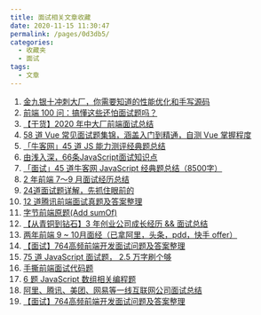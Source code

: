 ```yaml
---
title: 面试相关文章收藏
date: 2020-11-15 11:30:47
permalink: /pages/0d3db5/
categories: 
  - 收藏夹
  - 面试
tags: 
  - 文章
---
```


1. [金九银十冲刺大厂，你需要知道的性能优化和手写源码][url-1]
2. [前端 100 问：搞懂这些还怕面试题吗？][url-2]
3. [【干货】2020 年中大厂前端面试总结][url-3]
4. [58 道 Vue 常见面试题集锦，涵盖入门到精通，自测 Vue 掌握程度][url-4]
5. [「牛客网」45 道 JS 能力测评经典题总结][url-5]
6. [由浅入深，66条JavaScript面试知识点][url-6]
7. [「面试」45 道牛客网 JavaScript 经典题总结（8500字）][url-7]
8. [2 年前端 7～9 月面试经历总结][url-8]
9. [24道面试题详解，先抓住眼前的][url-9]
10. [12 道腾讯前端面试真题及答案整理][url-10]
11. [字节前端原题(Add sumOf)][url-11]
12. [【从青铜到钻石】3 年创业公司成长经历 && 面试总结][url-12]
13. [两年前端 9 ~ 10月面经（已拿阿里，头条，pdd，快手 offer）][url-13]
14. [【面试】764高频前端开发面试问题及答案整理][url-14]
15. [75 道 JavaScript 面试题， 2.5 万字刷个够][url-15]
16. [手撕前端面试代码题][url-16]
17. [6 题 JavaScript 数组相关编程题][url-17]
18. [阿里、腾讯、美团、网易等一线互联网公司面试总结][url-18]
19. [【面试】764高频前端开发面试问题及答案整理][url-19]

[url-1]: https://mp.weixin.qq.com/s?__biz=MzAxMTMyOTk3MA==&mid=2456450089&idx=1&sn=8aaa4d977849071daff2d3733df4fb3c&chksm=8cdc1cf4bbab95e2d0e63cd31b49bb360945bba2e385c212f6150df68f0ed47cf35f024913be&mpshare=1&scene=1&srcid=082207JKFKaRwYotWiUty5x3&sharer_sharetime=1598060199461&sharer_shareid=76605a84a018b6b091677b5240ac0709&key=06128ffb5082616e7ee66e5946fd35da62fba36de2333bd88aa09a10aebcb8a921f001c3da999f609f8576cceb9db33f0f5c015f30403f8a6542d801d424ac20af4417a20cdacf93e37da13e4bdf8793a37003aeed433bde5e49ff893b972aa91a280717fb526357a45721d020a3353066781152909c0ea77f3f92e9fd9bd95e&ascene=1&uin=MTQ3NTQwOTg4MQ%3D%3D&devicetype=Windows+10+x64&version=62090529&lang=zh_CN&exportkey=AQDG63bZoQM%2F5p7Uq%2BrfCgs%3D&pass_ticket=MRyC7ujU4ZM5Jd3KfXI5vZmueAawa0qE8vlOHZ%2FvhuGICkvC3xEEPurwkBShLSAQ&wx_header=0
[url-2]: https://mp.weixin.qq.com/s?__biz=MzI2NTk2NzUxNg==&mid=2247487830&idx=1&sn=d35b95e133424ef7829d5c7a332fb3a6&chksm=ea9413a5dde39ab3403d5426f1bbc960bba1c5ac52a19d7aaa0fc4df3ef4114fc10554aa7c82&mpshare=1&scene=1&srcid=0807WUNvj1N6LprtU1SBs2TL&sharer_sharetime=1596771607508&sharer_shareid=76605a84a018b6b091677b5240ac0709&key=e3bce42fc7df4344309c476d878e29c3bd0ebf6fb526c2da5bf3c0ab53df354f203bf8c0bccbfad7fd3041725263e5c1dcaebe70b0af1923112986c13455e4ab4bb8ba2952b6426cf1a69f28ea6ae18f40474809d33fb11c619c001342c467a4a203b03724d33f16ac6b52e7298d0a25d9af341bd8ceae32d91679cbf85f651f&ascene=1&uin=MTQ3NTQwOTg4MQ%3D%3D&devicetype=Windows+10+x64&version=62090529&lang=zh_CN&exportkey=AfxDMu3%2B%2Bqz5TtjQjd62DBQ%3D&pass_ticket=MRyC7ujU4ZM5Jd3KfXI5vZmueAawa0qE8vlOHZ%2FvhuGICkvC3xEEPurwkBShLSAQ&wx_header=0
[url-3]: https://mp.weixin.qq.com/s?__biz=Mzg5ODA5NTM1Mw==&mid=2247489258&idx=1&sn=4667fb5cb578e31d734b63d19f4bd284&chksm=c066977cf7111e6a2d7d46c087b58daad8620caf418ebe19c131a4c79068ed65ce6e2a989359&mpshare=1&scene=1&srcid=08282gNfzmzy2RfZptqHqQaj&sharer_sharetime=1598574543505&sharer_shareid=76605a84a018b6b091677b5240ac0709&key=a7754f0084d81be82122d8369c2c5a45bad04640875924d09985c292b3c4957a85fde5f91687f745f40d691497540ae4b5cb26910158b04cf36ea26eb020595b06e558b1422a25d38f1ded667617ea10df6525a44e92b1164491c74438da07e2e78be7417d56fe964ba97ab86bae699b3b198c4824b733dc4e37638d390f8c23&ascene=1&uin=MTQ3NTQwOTg4MQ%3D%3D&devicetype=Windows+10+x64&version=62090529&lang=zh_CN&exportkey=AU0iJZpiOSqan%2FSi98WuaCk%3D&pass_ticket=MRyC7ujU4ZM5Jd3KfXI5vZmueAawa0qE8vlOHZ%2FvhuGICkvC3xEEPurwkBShLSAQ&wx_header=0
[url-4]: https://zhuanlan.zhihu.com/p/92407628
[url-5]: https://juejin.im/post/6846687602242748423
[url-6]:https://juejin.im/post/6844904200917221389
[url-7]:https://juejin.im/post/6846687602242748423
[url-8]:https://juejin.im/post/6876327630212169735
[url-9]:https://mp.weixin.qq.com/s?__biz=MzI5MjUxNjA4Mw==&mid=2247489804&idx=1&sn=e42e91f790fe321f69669eb010527e01&chksm=ec016090db76e986e99f36853c9e027778d7a0e086dd847146d2658146c65c2a1b398e8828c2&mpshare=1&scene=1&srcid=1019HdtHpZK4BpZqAYNVUeUM&sharer_sharetime=1603038869904&sharer_shareid=76605a84a018b6b091677b5240ac0709&key=60815bf891252fab15633c13671aa5afd2ff31f7bc6cec6ee14b4846014c1cde7e48347ed5a5d06fea77d488ea7070eda8012fbbc079cfc34e5e91f922e1956f201350e0a8de9d046597ba8a4e893eff367eefd726933ee0121873d8054b4e7b50162a35386336f1a9fdaac2716839312b12928932019c3d839a02954c139143&ascene=1&uin=MTQ3NTQwOTg4MQ%3D%3D&devicetype=Windows+10+x64&version=6300002f&lang=zh_CN&exportkey=AVjtlL0hPET4LCryCMI66Oc%3D&pass_ticket=JqWxJa8bdrA7kFFDjJ2Ugc%2BYxmazPx5u%2F6xeLa%2BxAbZK6LhP5THzmDnEUiZl159n&wx_header=0
[url-10]:https://mp.weixin.qq.com/s?__biz=MzI0MzIyMDM5Ng==&mid=2649830846&idx=1&sn=907f7c4e0eb52b6ed3a6761bbb4acbd8&chksm=f175ff7dc602766bb51257e457f69c89dc5f53df18280888112989acd1898548b27c393d5556&mpshare=1&scene=1&srcid=1109hhZNnoCyTNRPqrPJW78O&sharer_sharetime=1604883511010&sharer_shareid=76605a84a018b6b091677b5240ac0709&key=7d01bae64b32608934033eccc604eb20341040e28a83731a0b9cb2030735689a9f61da8bdc76b769e93f28b4a97808b38a4d524140e554833fbe0e6e8f7ac4acd0767c801f43668af5594d28e919ee56823e724369a20f087cfa61f583a1e6f3cb82439a859c3e2b4b4ec3d2aa4a34c2361cf72ca3a8f1c15f54048c31da1af1&ascene=1&uin=MTQ3NTQwOTg4MQ%3D%3D&devicetype=Windows+10+x64&version=6300002f&lang=zh_CN&exportkey=AZOh75bz1gQ5S8QRnbVW0is%3D&pass_ticket=JqWxJa8bdrA7kFFDjJ2Ugc%2BYxmazPx5u%2F6xeLa%2BxAbZK6LhP5THzmDnEUiZl159n&wx_header=0
[url-11]:https://mp.weixin.qq.com/s?__biz=MzI5MjUxNjA4Mw==&mid=2247490109&idx=1&sn=04cb0c1b9c9a5d4aa2c5bece05fe0b75&chksm=ec0163a1db76eab7fe444105d5745e38d57d5dd13327db1c5c169fefb2b199800bd72f2e352b&mpshare=1&scene=1&srcid=1116s2QYQ8vwqNo3s0jLHAJj&sharer_sharetime=1605489863413&sharer_shareid=76605a84a018b6b091677b5240ac0709&key=b21a63ac0a84fad933a59e40e6beff38027032078d201fa82ba493e305e81b20d3a9fab8d0fe5a248014b4e1d016b40d40dc9ac02dccae3bf2d07c45edfa596a46212900b4ad7a076be879df80e6e17531a40df62201615c90a16b794d64ee0c4a6ac2f3cea871064cb823e63ae3eab526b536af9d4474709363e8c979023293&ascene=1&uin=MTQ3NTQwOTg4MQ%3D%3D&devicetype=Windows+10+x64&version=6300002f&lang=zh_CN&exportkey=AYCbOwwQwz9xpAkpFfXyEog%3D&pass_ticket=hDXsm3zCTw3jHfqsbwwE88xnevMZ0et1%2FS%2FS%2BT0u9ba%2FxpnsGYp7DyJFD6Ed4ZaV&wx_header=0
[url-12]:https://mp.weixin.qq.com/s?__biz=MzI3ODU4MzQ1MA==&mid=2247487415&idx=1&sn=a48cfa67e358c0c2b67cb93ba0aa0014&chksm=eb558e42dc220754e97607e1074cb9eb500a0f0f35e0888cb03f92ded9318ca62aaa0ea64d64&mpshare=1&scene=1&srcid=1118pShKEwXgifuQZN8nxr4S&sharer_sharetime=1605666451274&sharer_shareid=76605a84a018b6b091677b5240ac0709&key=ff69355afd56518af55a32a27526c99894d5a885666cdabd7a08ed6f443a47d08134a2326b5c6e2653aa2c75aeb9485361f8fdf4b23f2a5ce261af7744ddd9ccadfc7ca4e23639a82bf2e954959bf6a27e74589d53d0af937fa10ce2bba162cd7a41ba6df8ff3df73e55da4769f26991666cba3913cd8e9170d98d65ad21f619&ascene=1&uin=MTQ3NTQwOTg4MQ%3D%3D&devicetype=Windows+10+x64&version=6300002f&lang=zh_CN&exportkey=AWDeaO%2BxeS50xHdLx5w7VPk%3D&pass_ticket=hDXsm3zCTw3jHfqsbwwE88xnevMZ0et1%2FS%2FS%2BT0u9ba%2FxpnsGYp7DyJFD6Ed4ZaV&wx_header=0
[url-13]:https://juejin.im/post/
[url-14]:https://mp.weixin.qq.com/s?__biz=MzUzMjA3MTI2NQ==&mid=2247500335&idx=1&sn=42f78eea367dce5d0f1b0a6f28ded9f5&chksm=faba5421cdcddd3777fcf5fd83c682a14506948101dc081900f6d23557719f5c6312832ed996&mpshare=1&scene=1&srcid=1204Mi5MvlFFOHe4AFB6cVlB&sharer_sharetime=1607061254365&sharer_shareid=76605a84a018b6b091677b5240ac0709&key=ff69355afd56518a1dc8b4388b4188e3924ab5cc1fc980c51ad97669e4dc1724844cb48f94842a9e0735d38c2b2853914adb6172cab200d545585f65d48f85535fb5aec067445caf1be8234450771f03bfafdf5853164174112b3342e937c3f485187f32199273aed2638f68490e2e609ceada3d65d5a2a9397e32f1dc14534e&ascene=1&uin=MTQ3NTQwOTg4MQ%3D%3D&devicetype=Windows+10+x64&version=6300002f&lang=zh_CN&exportkey=AR%2FNrf8c4b1AT9O7CJIdKD4%3D&pass_ticket=hDXsm3zCTw3jHfqsbwwE88xnevMZ0et1%2FS%2FS%2BT0u9ba%2FxpnsGYp7DyJFD6Ed4ZaV&wx_header=0
[url-15]:https://mp.weixin.qq.com/s?__biz=MzI3ODU4MzQ1MA==&mid=2247487859&idx=1&sn=8b639a364d1d71f26853537f28f299d1&chksm=eb559086dc221990a7e5c2077990f1ced477e6725b2e29462651e87059fc0d7770bdce1814e4&mpshare=1&scene=1&srcid=1204oAdHLoo9jwBmbB7zdcQm&sharer_sharetime=1607095187511&sharer_shareid=76605a84a018b6b091677b5240ac0709&key=a0f85c572622494a3778f6d59a30b8c7988516984023dbd1ae4485853bb3df952c4a3f5e26509accbe299a4090368c53c30d679bff4b93e48b49b7162a06817e667d5e0bc742fa8caa2db0689a7b70b8e20736b44df776a097761ccba81c1e54fe05c54bb3c6add06de32aff080878d402aae33aec0a3938ed4b6dadb98b636f&ascene=1&uin=MTQ3NTQwOTg4MQ%3D%3D&devicetype=Windows+10+x64&version=6300002f&lang=zh_CN&exportkey=ASY50e86uSLB6oqvK%2F8sZhg%3D&pass_ticket=hDXsm3zCTw3jHfqsbwwE88xnevMZ0et1%2FS%2FS%2BT0u9ba%2FxpnsGYp7DyJFD6Ed4ZaV&wx_header=0
[url-16]:https://mp.weixin.qq.com/s?__biz=MzUzNjk5MTE1OQ==&mid=2247492780&idx=2&sn=6b4f2999dca3f8ae6763a37d5490c2e7&chksm=faef6074cd98e962b96536e7fc52e47d6ecbe399b46fc2a70130b1cd85218662b732dda8e7ec&mpshare=1&scene=1&srcid=1206xF9NeiMvkFBf7H05zD5Q&sharer_sharetime=1607215409075&sharer_shareid=76605a84a018b6b091677b5240ac0709&key=db703f13e9c93d82cbc8be2a57be55280e170abbfd12d831da1a671b02bacc8b32ae1d5be7d4bb8070152293f028212559eb96876b799750d57932dde31867f695a69441253d5274cd7d06921c5b9b982c9366caeff262660e295edd8ed89f1539b9c3127ae5555275a88d9a2be05506c45367713e9b92b83cced2dc80e43bb2&ascene=1&uin=MTQ3NTQwOTg4MQ%3D%3D&devicetype=Windows+10+x64&version=6300002f&lang=zh_CN&exportkey=AfcPP60H1gCvictJM5umssU%3D&pass_ticket=hDXsm3zCTw3jHfqsbwwE88xnevMZ0et1%2FS%2FS%2BT0u9ba%2FxpnsGYp7DyJFD6Ed4ZaV&wx_header=0
[url-17]:https://mp.weixin.qq.com/s?__biz=MzI2NTk2NzUxNg==&mid=2247488976&idx=2&sn=a83608aeb206966ebbc879c5ce837678&chksm=ea941723dde39e35c7127ba85324c9ce698b4f2972a406ac67d9ecca41bde5c9b09caddf796b&mpshare=1&scene=1&srcid=1126uJW2ZIAu1OblJsinjCUu&sharer_sharetime=1606352139150&sharer_shareid=76605a84a018b6b091677b5240ac0709&key=ff69355afd56518ad1091794ab2553ef011c0d5bb4b7dc604f9c175374eaa827c55284aced1f2ec8abb9f879ffff342a3f31b4003141169736490a9278f5e2a0d6cbcfc137b58a0b4760961a4a542cd25df087a61d4f4fd8f9bb50d819bd73e268dd054f707fdf3037c690154932960af152e3d1a7f641699add5fc9bacda80f&ascene=1&uin=MTQ3NTQwOTg4MQ%3D%3D&devicetype=Windows+10+x64&version=6300002f&lang=zh_CN&exportkey=AUsA9whBMeQT6Vzw17V5%2Bq0%3D&pass_ticket=hDXsm3zCTw3jHfqsbwwE88xnevMZ0et1%2FS%2FS%2BT0u9ba%2FxpnsGYp7DyJFD6Ed4ZaV&wx_header=0
[url-18]:https://mp.weixin.qq.com/s?__biz=MzI3ODU4MzQ1MA==&mid=2247487574&idx=1&sn=4245a615c5e5522f56b41df820bd3250&chksm=eb5591a3dc2218b5cfa2f73bd0326ed252c5b2439df31663d11f99303f74b1c41092b02fa673&mpshare=1&scene=1&srcid=1127UZ4LGXxbjKMRwgABSER2&sharer_sharetime=1606440034019&sharer_shareid=76605a84a018b6b091677b5240ac0709&key=a0f85c572622494ad3987826141426792f21aafe73d6ffa0dcbdce256715d9befa4eb8743120ffa4b4c3db9deee9d3f92e5b14131aee9339817ab6e619f25bdd8b2a2e6368d5c025fdabbfc3c1eb154149397af48bd25916930ff25c9e469ef3c01908d89b32670c29f04ca84471fd9296c4aa822d768ea0017e8704cd9aa2ad&ascene=1&uin=MTQ3NTQwOTg4MQ%3D%3D&devicetype=Windows+10+x64&version=6300002f&lang=zh_CN&exportkey=AejubSXYZB4szPi7eUQyKFo%3D&pass_ticket=hDXsm3zCTw3jHfqsbwwE88xnevMZ0et1%2FS%2FS%2BT0u9ba%2FxpnsGYp7DyJFD6Ed4ZaV&wx_header=0
[url-19]:https://mp.weixin.qq.com/s?__biz=MzUzMjA3MTI2NQ==&mid=2247500335&idx=1&sn=42f78eea367dce5d0f1b0a6f28ded9f5&chksm=faba5421cdcddd3777fcf5fd83c682a14506948101dc081900f6d23557719f5c6312832ed996&mpshare=1&scene=1&srcid=1204Mi5MvlFFOHe4AFB6cVlB&sharer_sharetime=1607061254365&sharer_shareid=76605a84a018b6b091677b5240ac0709&key=a0f85c572622494a140d1b9eb6e06fc5ff1ef59f986798ce3c8fa4a57f2a334f850b651031b4261c784098d8ce60c0f195368aff7c85cef05cb76e0dcc8f1027d92d56fb399a42efd7c958b61793b599f36642de914135a8958c3997638352adf8c18eae9e961d4c9bd72d03fae5d2ac7a008e30702395a1fbdecf0d925a51b0&ascene=1&uin=MTQ3NTQwOTg4MQ%3D%3D&devicetype=Windows+10+x64&version=6300002f&lang=zh_CN&exportkey=AcUYtk0rtPMTD0WE15YWe7Q%3D&pass_ticket=hDXsm3zCTw3jHfqsbwwE88xnevMZ0et1%2FS%2FS%2BT0u9ba%2FxpnsGYp7DyJFD6Ed4ZaV&wx_header=0